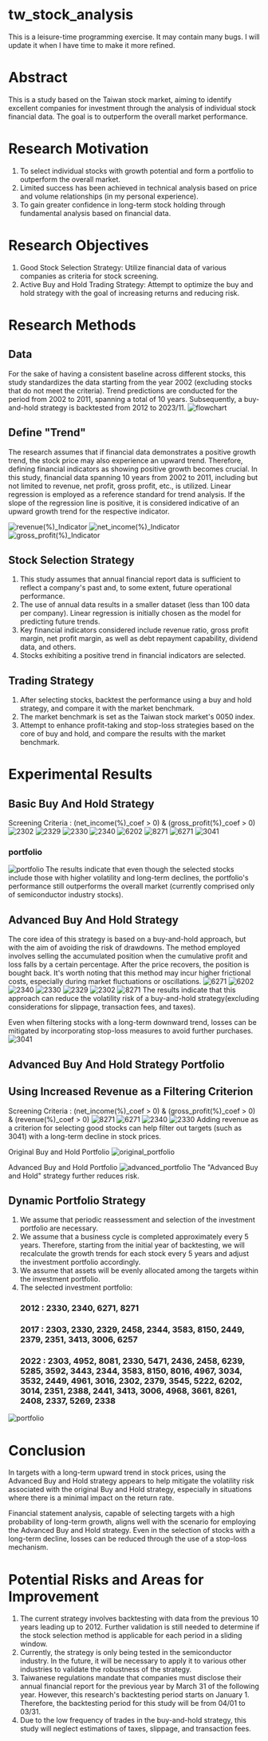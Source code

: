 # tw_stock_analysis

This is a leisure-time programming exercise. It may contain many bugs. I will update it when I have time to make it more refined.

# Abstract
This is a study based on the Taiwan stock market, aiming to identify excellent companies for investment through the analysis of individual stock financial data. The goal is to outperform the overall market performance.

# Research Motivation

1. To select individual stocks with growth potential and form a portfolio to outperform the overall market.
2. Limited success has been achieved in technical analysis based on price and volume relationships (in my personal experience).
3. To gain greater confidence in long-term stock holding through fundamental analysis based on financial data.

# Research Objectives

1. Good Stock Selection Strategy: Utilize financial data of various companies as criteria for stock screening.
2. Active Buy and Hold Trading Strategy: Attempt to optimize the buy and hold strategy with the goal of increasing returns and reducing risk.

# Research Methods

## Data
For the sake of having a consistent baseline across different stocks, this study standardizes the data starting from the year 2002 (excluding stocks that do not meet the criteria). Trend predictions are conducted for the period from 2002 to 2011, spanning a total of 10 years. Subsequently, a buy-and-hold strategy is backtested from 2012 to 2023/11.
![flowchart](https://github.com/bffdhw/tw_stock_analysis/assets/34659552/97289e11-16cb-49c7-a89c-c0a03aa34415)

## Define "Trend"
The research assumes that if financial data demonstrates a positive growth trend, the stock price may also experience an upward trend. Therefore, defining financial indicators as showing positive growth becomes crucial. In this study, financial data spanning 10 years from 2002 to 2011, including but not limited to revenue, net profit, gross profit, etc., is utilized. Linear regression is employed as a reference standard for trend analysis. If the slope of the regression line is positive, it is considered indicative of an upward growth trend for the respective indicator.

![revenue(%)_Indicator](https://github.com/bffdhw/tw_stock_analysis/assets/34659552/daa69382-10cd-4c54-9290-e23e8eb8683c)
![net_income(%)_Indicator](https://github.com/bffdhw/tw_stock_analysis/assets/34659552/36921dda-860d-4f85-bc1a-fff920879b57)
![gross_profit(%)_Indicator](https://github.com/bffdhw/tw_stock_analysis/assets/34659552/a019066a-1717-4563-82da-40f7f3247c79)



## Stock Selection Strategy

1. This study assumes that annual financial report data is sufficient to reflect a company's past and, to some extent, future operational performance.
2. The use of annual data results in a smaller dataset (less than 100 data per company). Linear regression is initially chosen as the model for predicting future trends.
3. Key financial indicators considered include revenue ratio, gross profit margin, net profit margin, as well as debt repayment capability, dividend data, and others.
4. Stocks exhibiting a positive trend in financial indicators are selected.

## Trading Strategy

1. After selecting stocks, backtest the performance using a buy and hold strategy, and compare it with the market benchmark.
2. The market benchmark is set as the Taiwan stock market's 0050 index.
3. Attempt to enhance profit-taking and stop-loss strategies based on the core of buy and hold, and compare the results with the market benchmark.

# Experimental Results 

## Basic Buy And Hold Strategy
Screening Criteria : (net_income(%)_coef > 0) & (gross_profit(%)_coef > 0)
![2302](https://github.com/bffdhw/tw_stock_analysis/assets/34659552/963bfd51-025b-4bfc-8fa6-baf30c5be746)
![2329](https://github.com/bffdhw/tw_stock_analysis/assets/34659552/97774f6a-e2ac-406d-955f-8cfb6cbfadfc)
![2330](https://github.com/bffdhw/tw_stock_analysis/assets/34659552/eed6bf13-05b3-482f-8562-605fda7619ac)
![2340](https://github.com/bffdhw/tw_stock_analysis/assets/34659552/2d38d650-9ef8-4f4d-ace6-683fd66621b9)
![6202](https://github.com/bffdhw/tw_stock_analysis/assets/34659552/9cf125b2-e56f-4824-bea2-419ad67106d3)
![8271](https://github.com/bffdhw/tw_stock_analysis/assets/34659552/04e15028-1bd6-48b2-91d7-f1ca49813209)
![6271](https://github.com/bffdhw/tw_stock_analysis/assets/34659552/e05767d6-689f-4d5a-8193-efc1b1f3911f)
![3041](https://github.com/bffdhw/tw_stock_analysis/assets/34659552/8e5a0b75-c39a-4c9c-bf34-2b4e0869870c)

### portfolio
![portfolio](https://github.com/bffdhw/tw_stock_analysis/assets/34659552/5ead418d-b5ee-4ed0-934f-9d36fd59530a)
The results indicate that even though the selected stocks include those with higher volatility and long-term declines, the portfolio's performance still outperforms the overall market (currently comprised only of semiconductor industry stocks).



## Advanced Buy And Hold Strategy
The core idea of this strategy is based on a buy-and-hold approach, but with the aim of avoiding the risk of drawdowns. The method employed involves selling the accumulated position when the cumulative profit and loss falls by a certain percentage. After the price recovers, the position is bought back. It's worth noting that this method may incur higher frictional costs, especially during market fluctuations or oscillations.
![6271](https://github.com/bffdhw/tw_stock_analysis/assets/34659552/481a3f8a-df8a-4176-be49-8d02d7d71e33)
![6202](https://github.com/bffdhw/tw_stock_analysis/assets/34659552/35d488f4-fb8b-4d1c-b2ed-74244146a447)
![2340](https://github.com/bffdhw/tw_stock_analysis/assets/34659552/f2533bf5-a397-473a-8f9d-00f47d8a0c1a)
![2330](https://github.com/bffdhw/tw_stock_analysis/assets/34659552/a6568f25-2cb1-409a-aa34-d421dab87daf)
![2329](https://github.com/bffdhw/tw_stock_analysis/assets/34659552/afcd9cbd-f26e-47c4-9701-91f3d34b85a8)
![2302](https://github.com/bffdhw/tw_stock_analysis/assets/34659552/12e84877-83ae-461b-9f51-6edf1a7c0665)
![8271](https://github.com/bffdhw/tw_stock_analysis/assets/34659552/273ca709-6e2c-4ad6-abc2-3904c333cf1f)
The results indicate that this approach can reduce the volatility risk of a buy-and-hold strategy(excluding considerations for slippage, transaction fees, and taxes).

Even when filtering stocks with a long-term downward trend, losses can be mitigated by incorporating stop-loss measures to avoid further purchases. 
![3041](https://github.com/bffdhw/tw_stock_analysis/assets/34659552/24043e03-a6e1-4991-842f-5b128627d91b)

## Advanced Buy And Hold Strategy Portfolio



## Using Increased Revenue as a Filtering Criterion
Screening Criteria : (net_income(%)_coef > 0) & (gross_profit(%)_coef > 0) & (revenue(%)_coef > 0)
![8271](https://github.com/bffdhw/tw_stock_analysis/assets/34659552/32018c75-644c-45d1-b84a-5dd27659292d)
![6271](https://github.com/bffdhw/tw_stock_analysis/assets/34659552/766ec7c5-cf2c-4d0b-8be3-f380554402b8)
![2340](https://github.com/bffdhw/tw_stock_analysis/assets/34659552/fcf20610-99b9-4fbe-9ebc-d607b47bd8b4)
![2330](https://github.com/bffdhw/tw_stock_analysis/assets/34659552/692af939-99bc-41ea-b755-fa25cc263980)
Adding revenue as a criterion for selecting good stocks can help filter out targets (such as 3041) with a long-term decline in stock prices.

Original Buy and Hold Portfolio
![original_portfolio](https://github.com/bffdhw/tw_stock_analysis/assets/34659552/b1245c96-cdf3-48b1-94f9-e4944240684b)

Advanced Buy and Hold Portfolio
![advanced_portfolio](https://github.com/bffdhw/tw_stock_analysis/assets/34659552/41ad8978-babe-4406-8d4d-2d455358adfc)
The "Advanced Buy and Hold" strategy further reduces risk.

## Dynamic Portfolio Strategy

1. We assume that periodic reassessment and selection of the investment portfolio are necessary.
2. We assume that a business cycle is completed approximately every 5 years. Therefore, starting from the initial year of backtesting, we will recalculate the growth trends for each stock every 5 years and adjust the investment portfolio accordingly.
3. We assume that assets will be evenly allocated among the targets within the investment portfolio.
4. The selected investment portfolio:
   ### 2012 : 2330, 2340, 6271, 8271
   ### 2017 : 2303, 2330, 2329, 2458, 2344, 3583, 8150, 2449, 2379, 2351, 3413, 3006, 6257
   ### 2022 : 2303, 4952, 8081, 2330, 5471, 2436, 2458, 6239, 5285, 3592, 3443, 2344, 3583, 8150, 8016, 4967, 3034, 3532, 2449, 4961, 3016, 2302, 2379, 3545, 5222, 6202, 3014, 2351, 2388, 2441, 3413, 3006, 4968, 3661, 8261, 2408, 2337, 5269, 2338
![portfolio](https://github.com/bffdhw/tw_stock_analysis/assets/34659552/f6775846-bb62-4acb-90c8-4f6a55c16514)



# Conclusion
In targets with a long-term upward trend in stock prices, using the Advanced Buy and Hold strategy appears to help mitigate the volatility risk associated with the original Buy and Hold strategy, especially in situations where there is a minimal impact on the return rate.

Financial statement analysis, capable of selecting targets with a high probability of long-term growth, aligns well with the scenario for employing the Advanced Buy and Hold strategy. Even in the selection of stocks with a long-term decline, losses can be reduced through the use of a stop-loss mechanism.

# Potential Risks and Areas for Improvement

1. The current strategy involves backtesting with data from the previous 10 years leading up to 2012. Further validation is still needed to determine if the stock selection method is applicable for each period in a sliding window.
2. Currently, the strategy is only being tested in the semiconductor industry. In the future, it will be necessary to apply it to various other industries to validate the robustness of the strategy.
3. Taiwanese regulations mandate that companies must disclose their annual financial report for the previous year by March 31 of the following year. However, this research's backtesting period starts on January 1. Therefore, the backtesting period for this study will be from 04/01 to 03/31.
4. Due to the low frequency of trades in the buy-and-hold strategy, this study will neglect estimations of taxes, slippage, and transaction fees.

